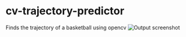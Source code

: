 # cv-trajectory-predictor
Finds the trajectory of a basketball using opencv
![Output screenshot](https://user-images.githubusercontent.com/92860009/232509702-13bddb9b-9de7-4fec-8dde-54dacfb52776.png)
